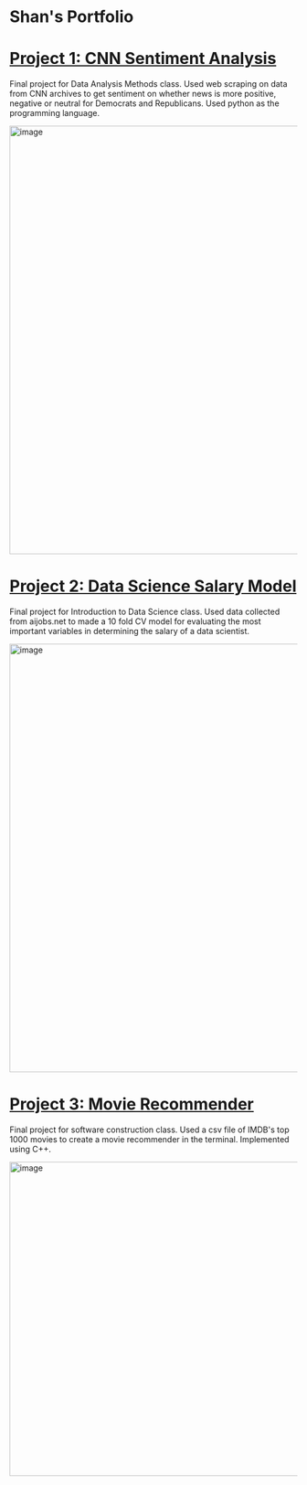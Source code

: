 # Shan's Portfolio 

# [Project 1: CNN Sentiment Analysis](https://github.com/ssant096/CNN-Sentiment-Analysis)
Final project for Data Analysis Methods class. Used web scraping on data from CNN archives to get sentiment on whether news is more positive, negative or neutral for Democrats and Republicans. Used python as the programming language.

<img width="750" alt="image" src="https://github.com/ssant096/CNN-Sentiment-Analysis/assets/102336530/0ea88d75-5e90-459f-b3ce-32f109278bd1">

# [Project 2: Data Science Salary Model](https://github.com/ssant096/Data-Science-Salary-Prediction)
Final project for Introduction to Data Science class. Used data collected from aijobs.net to made a 10 fold CV model for evaluating the most important variables in determining the salary of a data scientist.

<img width="750" alt="image" src="https://github.com/ssant096/Data-Science-Salary-Prediction/assets/102336530/7697eb79-52bb-446a-8842-f08a1ed69453">

# [Project 3: Movie Recommender](https://github.com/ssant096/Movie-Recommeder)
Final project for software construction class. Used a csv file of IMDB's top 1000 movies to create a movie recommender in the terminal. Implemented using C++. 

<img width="550" alt="image" src="https://github.com/ssant096/ssant096.github.io/assets/102336530/c678cd90-a519-4512-8b2d-1de46270706f">

